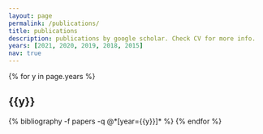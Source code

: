 ```yaml
---
layout: page
permalink: /publications/
title: publications
description: publications by google scholar. Check CV for more info.
years: [2021, 2020, 2019, 2018, 2015]
nav: true
---
```


<div class="publications">

{% for y in page.years %}
  <h2 class="year">{{y}}</h2>
  {% bibliography -f papers -q @*[year={{y}}]* %}
{% endfor %}

</div>
